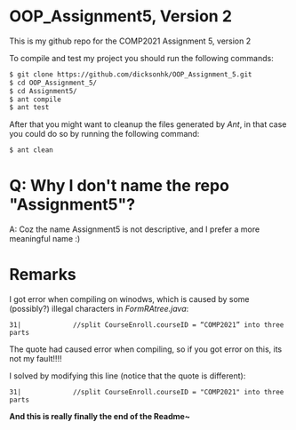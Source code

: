 # OOP_Assignment5, Version 2
This is my github repo for the COMP2021 Assignment 5, version 2

To compile and test my project you should run the following commands:
```sh
$ git clone https://github.com/dicksonhk/OOP_Assignment_5.git
$ cd OOP_Assignment_5/
$ cd Assignment5/
$ ant compile
$ ant test
```
After that you might want to cleanup the files generated by *Ant*,
in that case you could do so by running the following command:
```sh
$ ant clean
```
# Q: Why I don't name the repo "Assignment5"?
A: Coz the name Assignment5 is not descriptive, and I prefer a more meaningful name :)

#
#
#
# Remarks
I got error when compiling on winodws, which is caused by some (possibly?) illegal characters in *FormRAtree.java*:
```
31| 			//split CourseEnroll.courseID = “COMP2021” into three parts
```
The quote had caused error when compiling, so if you got error on this, its not my fault!!!!

I solved by modifying this line (notice that the quote is different):
```
31| 			//split CourseEnroll.courseID = "COMP2021" into three parts
```

**And this is really finally the end of the Readme~**

[git-repo-url]: <https://github.com/dicksonhk/OOP_Assignment_5.git>

